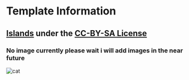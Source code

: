# Template Information

## [Islands](https://github.com/MrBobertus/Roblox/blob/main/Default-Templates/Islands-V1.0.rbxl) under the [CC-BY-SA License](https://creativecommons.org/licenses/by-sa/4.0/)

### No image currently please wait i will add images in the near future
![cat](https://media1.tenor.com/m/mwXBI6CY9l8AAAAd/cat-shocked.gif)
